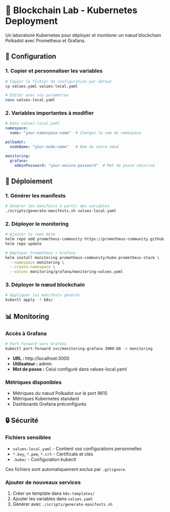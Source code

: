 # 🚀 Blockchain Lab - Kubernetes Deployment

Un laboratoire Kubernetes pour déployer et monitorer un nœud blockchain Polkadot avec Prometheus et Grafana.

## 🔧 Configuration

### 1. Copier et personnaliser les variables

```bash
# Copier le fichier de configuration par défaut
cp values.yaml values-local.yaml

# Éditer avec vos paramètres
nano values-local.yaml
```

### 2. Variables importantes à modifier

```yaml
# Dans values-local.yaml
namespace:
  name: "your-namespace-name"  # Changez le nom du namespace

polkadot:
  nodeName: "your-node-name"   # Nom de votre nœud

monitoring:
  grafana:
    adminPassword: "your-secure-password"  # Mot de passe sécurisé
```

## 🚀 Déploiement

### 1. Générer les manifests

```bash
# Générer les manifests à partir des variables
./scripts/generate-manifests.sh values-local.yaml
```

### 2. Déployer le monitoring

```bash
# Ajouter le repo Helm
helm repo add prometheus-community https://prometheus-community.github.io/helm-charts
helm repo update

# Déployer Prometheus + Grafana
helm install monitoring prometheus-community/kube-prometheus-stack \
  --namespace monitoring \
  --create-namespace \
  --values monitoring/grafana/monitoring-values.yaml
```

### 3. Déployer le nœud blockchain

```bash
# Appliquer les manifests générés
kubectl apply -f k8s/
```

## 📊 Monitoring

### Accès à Grafana

```bash
# Port-forward vers Grafana
kubectl port-forward svc/monitoring-grafana 3000:80 -n monitoring
```

- **URL :** http://localhost:3000
- **Utilisateur :** admin
- **Mot de passe :** Celui configuré dans values-local.yaml

### Métriques disponibles

- Métriques du nœud Polkadot sur le port 9615
- Métriques Kubernetes standard
- Dashboards Grafana préconfigurés

## 🔒 Sécurité

### Fichiers sensibles

- `values-local.yaml` - Contient vos configurations personnelles
- `*.key`, `*.pem`, `*.crt` - Certificats et clés
- `.kube/` - Configuration kubectl

Ces fichiers sont automatiquement exclus par `.gitignore`.

### Ajouter de nouveaux services

1. Créer un template dans `k8s-templates/`
2. Ajouter les variables dans `values.yaml`
3. Générer avec `./scripts/generate-manifests.sh`

